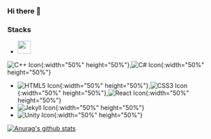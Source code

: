 ### Hi there 👋

<!--
**LeeMir/LeeMir** is a ✨ _special_ ✨ repository because its `README.md` (this file) appears on your GitHub profile.

Here are some ideas to get you started:

- 🔭 I’m currently working on ...

- 🌱 I’m currently learning ...

- 👯 I’m looking to collaborate on ...

- 🤔 I’m looking for help with ...

- 💬 Ask me about ...

- 📫 How to reach me: ...

- 😄 Pronouns: ...

- ⚡ Fun fact: ...

  -->

### Stacks
* <img src="https://simpleicons.org/icons/c.svg" width="30" height="30">
![C++ Icon](https://simpleicons.org/icons/cplusplus.svg){:width="50%" height="50%"},![C# Icon](https://simpleicons.org/icons/csharp.svg){:width="50%" height="50%"}
* ![HTML5 Icon](https://simpleicons.org/icons/html5.svg){:width="50%" height="50%"},![CSS3 Icon](https://simpleicons.org/icons/css3.svg){:width="50%" height="50%"},![React Icon](https://simpleicons.org/icons/react.svg){:width="50%" height="50%"}
* ![Jekyll Icon](https://simpleicons.org/icons/jekyll.svg){:width="50%" height="50%"}
* ![Unity Icon](https://simpleicons.org/icons/unity.svg){:width="50%" height="50%"}



[![Anurag's github stats](https://github-readme-stats.vercel.app/api?username=LeeMir)](https://github.com/anuraghazra/github-readme-stats)
